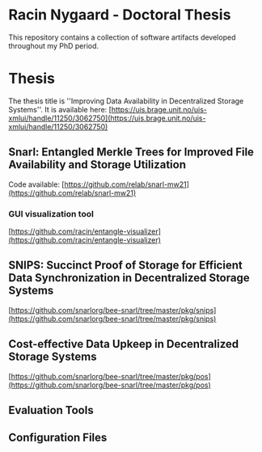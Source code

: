 # Racin Nygaard - Doctoral Thesis
This repository contains a collection of software artifacts developed throughout my PhD period.

# Thesis
The thesis title is ''Improving Data Availability in Decentralized Storage Systems''.
It is available here: [https://uis.brage.unit.no/uis-xmlui/handle/11250/3062750](https://uis.brage.unit.no/uis-xmlui/handle/11250/3062750)

## Snarl: Entangled Merkle Trees for Improved File Availability and Storage Utilization
Code available: [https://github.com/relab/snarl-mw21](https://github.com/relab/snarl-mw21)

### GUI visualization tool
[https://github.com/racin/entangle-visualizer](https://github.com/racin/entangle-visualizer)


## SNIPS: Succinct Proof of Storage for Efficient Data Synchronization in Decentralized Storage Systems

[https://github.com/snarlorg/bee-snarl/tree/master/pkg/snips](https://github.com/snarlorg/bee-snarl/tree/master/pkg/snips)

## Cost-effective Data Upkeep in Decentralized Storage Systems
[https://github.com/snarlorg/bee-snarl/tree/master/pkg/pos](https://github.com/snarlorg/bee-snarl/tree/master/pkg/pos)

## Evaluation Tools


## Configuration Files
